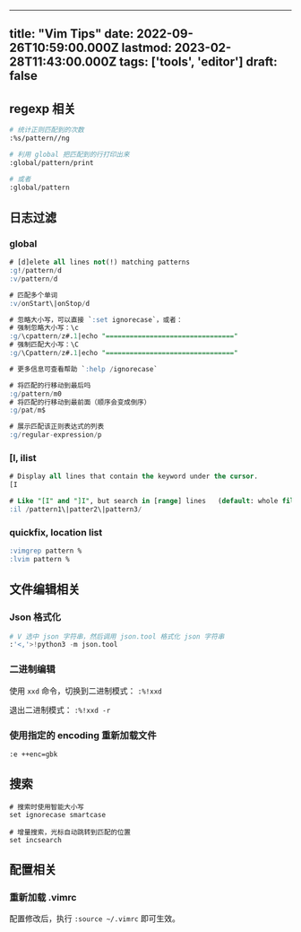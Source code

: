 
---
title: "Vim Tips"
date: 2022-09-26T10:59:00.000Z
lastmod: 2023-02-28T11:43:00.000Z
tags: ['tools', 'editor']
draft: false
---



## regexp 相关

```bash
# 统计正则匹配到的次数
:%s/pattern//ng

# 利用 global 把匹配到的行打印出来
:global/pattern/print

# 或者
:global/pattern
```


## 日志过滤


### global

```sql
# [d]elete all lines not(!) matching patterns
:g!/pattern/d
:v/pattern/d

# 匹配多个单词
:v/onStart\|onStop/d

# 忽略大小写，可以直接 `:set ignorecase`，或者：
# 强制忽略大小写：\c
:g/\cpattern/z#.1|echo "================================"
# 强制匹配大小写：\C
:g/\Cpattern/z#.1|echo "================================"

# 更多信息可查看帮助 `:help /ignorecase`

# 将匹配的行移动到最后吗
:g/pattern/m0
# 将匹配的行移动到最前面（顺序会变成倒序）
:g/pat/m$

# 展示匹配该正则表达式的列表
:g/regular-expression/p
```


### [I, ilist

```sql
# Display all lines that contain the keyword under the cursor.
[I

# Like "[I" and "]I", but search in [range] lines	(default: whole file).
:il /pattern1\|patter2\|pattern3/
```


### quickfix, location list

```sql
:vimgrep pattern %
:lvim pattern %
```


## 文件编辑相关


### Json 格式化

```python
# V 选中 json 字符串，然后调用 json.tool 格式化 json 字符串
:'<,'>!python3 -m json.tool
```


### 二进制编辑

使用 ``xxd`` 命令，切换到二进制模式： ``:%!xxd``

退出二进制模式： ``:%!xxd -r``


### 使用指定的 encoding 重新加载文件

``:e ++enc=gbk``


## 搜索

```shell
# 搜索时使用智能大小写
set ignorecase smartcase

# 增量搜索，光标自动跳转到匹配的位置
set incsearch
```


## 配置相关


### 重新加载 .vimrc

配置修改后，执行 ``:source ~/.vimrc`` 即可生效。
